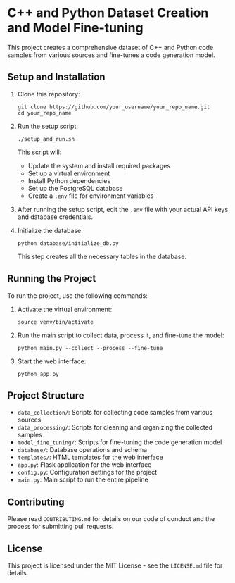 # C++ and Python Dataset Creation and Model Fine-tuning

This project creates a comprehensive dataset of C++ and Python code samples from various sources and fine-tunes a code generation model.

## Setup and Installation

1. Clone this repository:
   ```
   git clone https://github.com/your_username/your_repo_name.git
   cd your_repo_name
   ```

2. Run the setup script:
   ```
   ./setup_and_run.sh
   ```

   This script will:
   - Update the system and install required packages
   - Set up a virtual environment
   - Install Python dependencies
   - Set up the PostgreSQL database
   - Create a `.env` file for environment variables

3. After running the setup script, edit the `.env` file with your actual API keys and database credentials.

4. Initialize the database:
   ```
   python database/initialize_db.py
   ```

   This step creates all the necessary tables in the database.

## Running the Project

To run the project, use the following commands:

1. Activate the virtual environment:
   ```
   source venv/bin/activate
   ```

2. Run the main script to collect data, process it, and fine-tune the model:
   ```
   python main.py --collect --process --fine-tune
   ```

3. Start the web interface:
   ```
   python app.py
   ```

## Project Structure

- `data_collection/`: Scripts for collecting code samples from various sources
- `data_processing/`: Scripts for cleaning and organizing the collected samples
- `model_fine_tuning/`: Scripts for fine-tuning the code generation model
- `database/`: Database operations and schema
- `templates/`: HTML templates for the web interface
- `app.py`: Flask application for the web interface
- `config.py`: Configuration settings for the project
- `main.py`: Main script to run the entire pipeline

## Contributing

Please read `CONTRIBUTING.md` for details on our code of conduct and the process for submitting pull requests.

## License

This project is licensed under the MIT License - see the `LICENSE.md` file for details.

